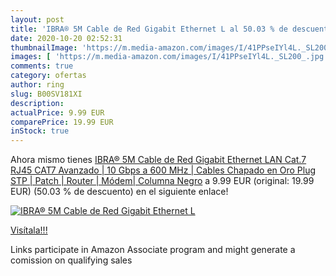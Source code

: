 ```yaml
---
layout: post
title: 'IBRA® 5M Cable de Red Gigabit Ethernet L al 50.03 % de descuento'
date: 2020-10-20 02:52:31
thumbnailImage: 'https://m.media-amazon.com/images/I/41PPseIYl4L._SL200_.jpg'
images: [ 'https://m.media-amazon.com/images/I/41PPseIYl4L._SL200_.jpg' ]
comments: true
category: ofertas
author: ring
slug: B00SV181XI
description:
actualPrice: 9.99 EUR
comparePrice: 19.99 EUR
inStock: true
---
```


Ahora mismo tienes [IBRA® 5M Cable de Red Gigabit Ethernet LAN Cat.7  RJ45  CAT7  Avanzado  | 10 Gbps a 600 MHz | Cables Chapado en Oro Plug STP | Patch | Router | Módem| Columna Negro](https://www.amazon.es/dp/B00SV181XI/?tag=tolees-21) a 9.99 EUR (original: 19.99 EUR) (50.03 %  de descuento) en el siguiente enlace!

[![IBRA® 5M Cable de Red Gigabit Ethernet L](https://m.media-amazon.com/images/I/41PPseIYl4L._SL200_.jpg)](https://www.amazon.es/dp/B00SV181XI/?tag=tolees-21)

[Visítala!!!](https://www.amazon.es/dp/B00SV181XI/?tag=tolees-21)

Links participate in Amazon Associate program and might generate a comission on qualifying sales
